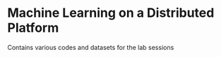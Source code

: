 # Machine Learning on a Distributed Platform

Contains various codes and datasets for the lab sessions